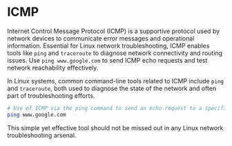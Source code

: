 # ICMP

Internet Control Message Protocol (ICMP) is a supportive protocol used by network devices to communicate error messages and operational information. Essential for Linux network troubleshooting, ICMP enables tools like `ping` and `traceroute` to diagnose network connectivity and routing issues. Use `ping www.google.com` to send ICMP echo requests and test network reachability effectively.

In Linux systems, common command-line tools related to ICMP include `ping` and `traceroute`, both used to diagnose the state of the network and often part of troubleshooting efforts.

```bash
# Use of ICMP via the ping command to send an echo request to a specific host
ping www.google.com
```

This simple yet effective tool should not be missed out in any Linux network troubleshooting arsenal.
